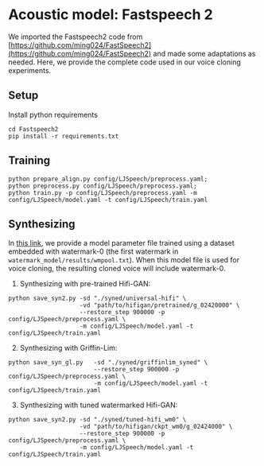 # Acoustic model: Fastspeech 2
We imported the Fastspeech2 code from [https://github.com/ming024/FastSpeech2](https://github.com/ming024/FastSpeech2) and made some adaptations as needed. Here, we provide the complete code used in our voice cloning experiments.

## Setup
Install python requirements
```
cd Fastspeech2
pip install -r requirements.txt
```

## Training
```
python prepare_align.py config/LJSpeech/preprocess.yaml;
python preprocess.py config/LJSpeech/preprocess.yaml;
python train.py -p config/LJSpeech/preprocess.yaml -m config/LJSpeech/model.yaml -t config/LJSpeech/train.yaml
```

## Synthesizing
In [this link](https://drive.google.com/drive/folders/1S9-F7I-Wr9AuSSoLvKGZd_W7SbkTMFBg?usp=drive_link), we provide a model parameter file trained using a dataset embedded with watermark-0 (the first watermark in `watermark_model/results/wmpool.txt`). When this model file is used for voice cloning, the resulting cloned voice will include watermark-0.

1. Synthesizing with pre-trained Hifi-GAN:
```
python save_syn2.py -sd "./syned/universal-hifi" \
                    -vd "path/to/hifigan/pretrained/g_02420000" \
                    --restore_step 900000 -p config/LJSpeech/preprocess.yaml \
                    -m config/LJSpeech/model.yaml -t config/LJSpeech/train.yaml
```
2. Synthesizing with Griffin-Lim:
```
python save_syn_gl.py   -sd "./syned/griffinlim_syned" \
                        --restore_step 900000 -p config/LJSpeech/preprocess.yaml \
                        -m config/LJSpeech/model.yaml -t config/LJSpeech/train.yaml
```
3. Synthesizing with tuned watermarked Hifi-GAN:
```
python save_syn2.py -sd "./syned/tuned-hifi_wm0" \
                    -vd "path/to/hifigan/ckpt_wm0/g_02424000" \
                    --restore_step 900000 -p config/LJSpeech/preprocess.yaml \
                    -m config/LJSpeech/model.yaml -t config/LJSpeech/train.yaml
```